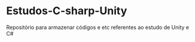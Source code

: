 # Estudos-C-sharp-Unity
Repositório para armazenar códigos e etc referentes ao estudo de Unity e C#
